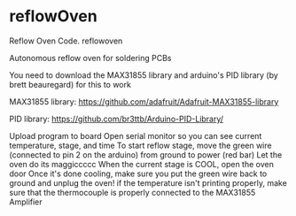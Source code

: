 # reflowOven
Reflow Oven Code.
reflowoven

Autonomous reflow oven for soldering PCBs

You need to download the MAX31855 library and arduino's PID library (by brett beauregard) for this to work

MAX31855 library: https://github.com/adafruit/Adafruit-MAX31855-library

PID library: https://github.com/br3ttb/Arduino-PID-Library/

Upload program to board
Open serial monitor so you can see current temperature, stage, and time
To start reflow stage, move the green wire (connected to pin 2 on the arduino) from ground to power (red bar)
Let the oven do its maggiccccc
When the current stage is COOL, open the oven door
Once it's done cooling, make sure you put the green wire back to ground and unplug the oven!
if the temperature isn't printing properly, make sure that the thermocouple is properly connected to the MAX31855 Amplifier
